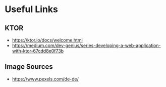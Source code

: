 # Useful Links

## KTOR
- https://ktor.io/docs/welcome.html
- https://medium.com/dev-genius/series-developing-a-web-application-with-ktor-67cdd8e0f73b

## Image Sources
- https://www.pexels.com/de-de/